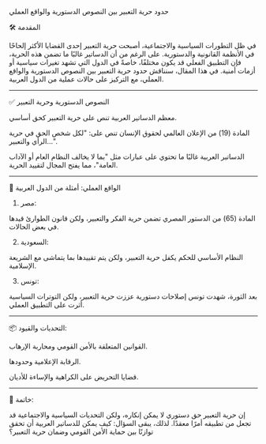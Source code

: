 
حدود حرية التعبير بين النصوص الدستورية والواقع العملي

🛠️ المقدمة

في ظل التطورات السياسية والاجتماعية، أصبحت حرية التعبير إحدى القضايا الأكثر إلحاحًا في الأنظمة القانونية والدستورية. على الرغم من أن الدساتير غالبًا ما تضمن هذه الحرية، فإن التطبيق الفعلي قد يكون مختلفًا، خاصةً في الدول التي تشهد تغيرات سياسية أو أزمات أمنية. في هذا المقال، سنناقش حدود حرية التعبير بين النصوص الدستورية والواقع العملي، مع التركيز على حالات عملية من الدول العربية.


---

✅ النصوص الدستورية وحرية التعبير

معظم الدساتير العربية تنص على حرية التعبير كحق أساسي.

المادة (19) من الإعلان العالمي لحقوق الإنسان تنص على: "لكل شخص الحق في حرية الرأي والتعبير...".

الدساتير العربية غالبًا ما تحتوي على عبارات مثل "بما لا يخالف النظام العام أو الآداب العامة"، مما يفتح المجال لتقييد الحرية.



---

🚀 الواقع العملي: أمثلة من الدول العربية

1. مصر:

المادة (65) من الدستور المصري تضمن حرية الفكر والتعبير، ولكن قانون الطوارئ قيدها في بعض الحالات.



2. السعودية:

النظام الأساسي للحكم يكفل حرية التعبير، ولكن يتم تقييدها بما يتماشى مع الشريعة الإسلامية.



3. تونس:

بعد الثورة، شهدت تونس إصلاحات دستورية عززت حرية التعبير، ولكن التوترات السياسية أثرت على التطبيق العملي.





---

📦 التحديات والقيود:

القوانين المتعلقة بالأمن القومي ومحاربة الإرهاب.

الرقابة الإعلامية وحدودها.

قضايا التحريض على الكراهية والإساءة للأديان.



---

🤝 خاتمة:

إن حرية التعبير حق دستوري لا يمكن إنكاره، ولكن التحديات السياسية والاجتماعية قد تجعل من تطبيقه أمرًا معقدًا. لذلك، يبقى السؤال: كيف يمكن للدساتير العربية أن تحقق توازنًا بين حماية الأمن القومي وضمان حرية التعبير؟

